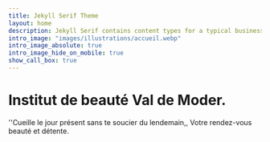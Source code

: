 ```yaml
---
title: Jekyll Serif Theme
layout: home
description: Jekyll Serif contains content types for a typical business website. The theme is fully responsive, blazing fast and artfully illustrated.
intro_image: "images/illustrations/accueil.webp"
intro_image_absolute: true
intro_image_hide_on_mobile: true
show_call_box: true
---
```


#  Institut de beauté Val de Moder.
''Cueille le jour présent sans te soucier du lendemain,,
Votre rendez-vous beauté et détente.
